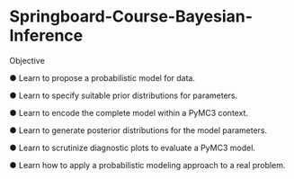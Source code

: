 # Springboard-Course-Bayesian-Inference

Objective

●	Learn to propose a probabilistic model for data.

●	Learn to specify suitable prior distributions for parameters.

●	Learn to encode the complete model within a PyMC3 context.

●	Learn to generate posterior distributions for the model parameters.

●	Learn to scrutinize diagnostic plots to evaluate a PyMC3 model.

●	Learn how to apply a probabilistic modeling approach to a real problem.
